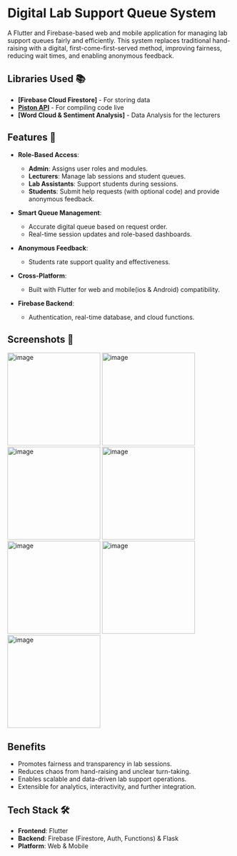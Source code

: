 # Digital Lab Support Queue System

A Flutter and Firebase-based web and mobile application for managing lab support queues fairly and efficiently. This system replaces traditional hand-raising with a digital, first-come-first-served method, improving fairness, reducing wait times, and enabling anonymous feedback.

## Libraries Used 📚

- **[Firebase Cloud Firestore]** - For storing data
- **[Piston API](https://piston.readthedocs.io/en/latest/api-v2/)** - For compiling code live
- **[Word Cloud & Sentiment Analysis]** - Data Analysis for the lecturers

##  Features 🚀

- **Role-Based Access**:
  - **Admin**: Assigns user roles and modules.
  - **Lecturers**: Manage lab sessions and student queues.
  - **Lab Assistants**: Support students during sessions.
  - **Students**: Submit help requests (with optional code) and provide anonymous feedback.

- **Smart Queue Management**: 
  - Accurate digital queue based on request order.
  - Real-time session updates and role-based dashboards.

- **Anonymous Feedback**:
  - Students rate support quality and effectiveness.

- **Cross-Platform**:
  - Built with Flutter for web and mobile(ios & Android) compatibility.

- **Firebase Backend**:
  - Authentication, real-time database, and cloud functions.

##  Screenshots 📸

<img width="208" alt="image" src="https://github.com/user-attachments/assets/144d212b-95f5-49f4-8eaf-c6d6d231da85"/>

<img width="208" alt="image" src="https://github.com/user-attachments/assets/090bdd72-2ff1-44b5-8912-a71ac6e9e194"/>

<img width="208" alt="image" src="https://github.com/user-attachments/assets/8e6ca5f2-5efa-4f37-9eaf-1fee5fbbbb0b"/>

<img width="208" alt="image" src="https://github.com/user-attachments/assets/7d863cd7-e3ae-49f4-bf3e-998df9d101b7"/>

<img width="208" alt="image" src="https://github.com/user-attachments/assets/cab36d2e-0077-4efd-aaba-97e8bda01233"/>

<img width="208" alt="image" src="https://github.com/user-attachments/assets/e146777c-a877-46ed-a240-59486de86db6"/>

<img width="208" alt="image" src="https://github.com/user-attachments/assets/840a2507-a5ae-4975-8ebc-08b117b32fa5"/>


##  Benefits

- Promotes fairness and transparency in lab sessions.
- Reduces chaos from hand-raising and unclear turn-taking.
- Enables scalable and data-driven lab support operations.
- Extensible for analytics, interactivity, and further integration.

##  Tech Stack 🛠️

- **Frontend**: Flutter
- **Backend**: Firebase (Firestore, Auth, Functions) & Flask
- **Platform**: Web & Mobile

